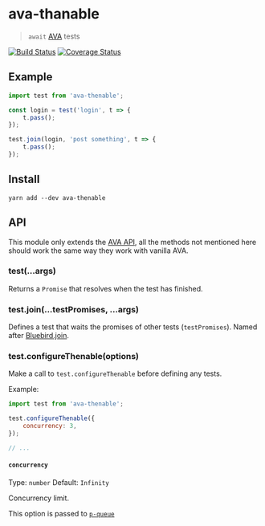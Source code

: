# ava-thanable

> `await` [AVA](https://github.com/avajs/ava) tests

[![Build Status](https://travis-ci.org/futpib/ava-thenable.svg?branch=master)](https://travis-ci.org/futpib/ava-thenable) [![Coverage Status](https://coveralls.io/repos/github/futpib/ava-thenable/badge.svg?branch=master)](https://coveralls.io/github/futpib/ava-thenable?branch=master)

## Example

```js
import test from 'ava-thenable';

const login = test('login', t => {
	t.pass();
});

test.join(login, 'post something', t => {
	t.pass();
});
```

## Install

```
yarn add --dev ava-thenable
```

## API

This module only extends the [AVA API](https://github.com/avajs/ava), all the methods not mentioned here should work the same way they work with vanilla AVA.

### test(...args)

Returns a `Promise` that resolves when the test has finished.

### test.join(...testPromises, ...args)

Defines a test that waits the promises of other tests (`testPromises`). Named after [Bluebird.join](http://bluebirdjs.com/docs/api/promise.join.html).

### test.configureThenable(options)

Make a call to `test.configureThenable` before defining any tests.

Example:

```js
import test from 'ava-thenable';

test.configureThenable({
	concurrency: 3,
});

// ...
```

#### `concurrency`

Type: `number`
Default: `Infinity`

Concurrency limit.

This option is passed to [`p-queue`](https://github.com/sindresorhus/p-queue#concurrency)

